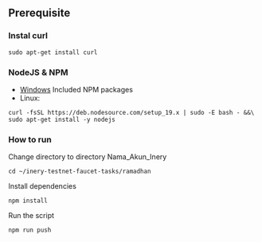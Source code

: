 ## Prerequisite

### Instal curl
```
sudo apt-get install curl
```

### NodeJS & NPM
- [Windows](https://nodejs.org/en/download/) Included NPM packages
- Linux:
```
curl -fsSL https://deb.nodesource.com/setup_19.x | sudo -E bash - &&\
sudo apt-get install -y nodejs
```



### How to run

Change directory to directory Nama_Akun_Inery

```shell
cd ~/inery-testnet-faucet-tasks/ramadhan
```

Install dependencies

```shell
npm install
```

Run the script

```
npm run push
```